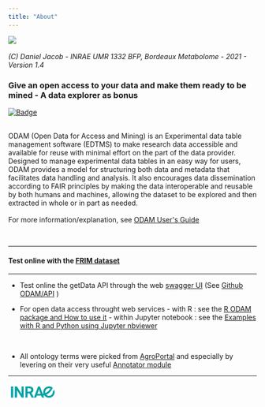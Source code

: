 ```yaml
--- 
title: "About" 
--- 
```


![](odam-logo.png)

_(C) Daniel Jacob - INRAE UMR 1332 BFP, Bordeaux Metabolome - 2021 - Version 1.4_

### Give an open access to your data and make them ready to be mined - A data explorer as bonus

[![Badge](biotools-ODAM-blue.svg)](https://bio.tools/ODAM)<br><br>

ODAM (Open Data for Access and Mining) is an Experimental data table management software (EDTMS) to make research data accessible and available for reuse with minimal effort on the part of the data provider. Designed to manage experimental data tables in an easy way for users, ODAM provides a model for structuring both data and metadata that facilitates data handling and analysis. It also encourages data dissemination according to FAIR principles by making the data interoperable and reusable by both humans and machines, allowing the dataset to be explored and then extracted in whole or in part as needed.<br>
<br>
For more information/explanation, see <a href="https://inrae.github.io/ODAM/" target="_blank">ODAM User's Guide</a>

<br>

----
#### Test online with the <a href="?ds=frim1">FRIM dataset</a>
----

* Test online the getData API through the web <a href="https://pmb-bordeaux.fr/odamsw/" target="_blank">swagger UI</a> (See <a href="https://github.com/inrae/ODAM/tree/master/API" target="_blank">Github ODAM/API</a> )

* For open data access throught web services 
      - with R : see  the <a href="https://cran.r-project.org/web/packages/Rodam/vignettes/Rodam.html" target="_blank">R ODAM package and How to use it</a>
      - within Jupyter notebook : see  the <a href="https://nbviewer.jupyter.org/github/djacob65/binder_odam/tree/master/" target="_blank">Examples with R and Python using Jupyter nbviewer</a>

<br>

* All ontology terms were picked from <a href="http://agroportal.lirmm.fr/"  target="_blank">AgroPortal</a> and especially by levering on their very useful <a href="http://agroportal.lirmm.fr/annotator" target="_blank">Annotator module

----

[ ![Inra](inrae_logo.png)](https://www6.bordeaux-aquitaine.inrae.fr/bfp_eng/Research/Team-Metabolism-META)
